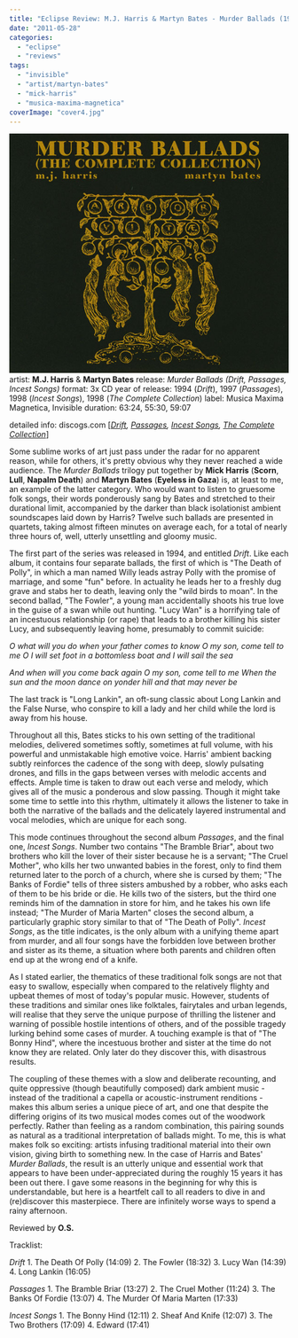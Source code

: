 ```yaml
---
title: "Eclipse Review: M.J. Harris & Martyn Bates - Murder Ballads (1994-1998)"
date: "2011-05-28"
categories: 
  - "eclipse"
  - "reviews"
tags: 
  - "invisible"
  - "artist/martyn-bates"
  - "mick-harris"
  - "musica-maxima-magnetica"
coverImage: "cover4.jpg"
---
```


[![](images/cover4.jpg "harris_bates_complete")](http://www.eveningoflight.nl/wordpress/wp-content/uploads/2011/05/cover4.jpg "harris_bates_complete")artist: **M.J. Harris** & **Martyn Bates** release: _Murder Ballads (Drift, Passages, Incest Songs)_ format: 3x CD year of release: 1994 (_Drift_), 1997 (_Passages_), 1998 (_Incest Songs_), 1998 (_The Complete Collection_) label: Musica Maxima Magnetica, Invisible duration: 63:24, 55:30, 59:07

detailed info: discogs.com \[_[Drift](http://www.discogs.com/MJ-Harris-Martyn-Bates-Murder-Ballads-Drift/master/236516), [Passages](http://www.discogs.com/MJ-Harris-Martyn-Bates-Murder-Ballads-Passages/release/407705), [Incest Songs](http://www.discogs.com/MJ-Harris-Martyn-Bates-Murder-Ballads-Incest-Songs/release/407708), [The Complete Collection](http://www.discogs.com/MJ-Harris-Martyn-Bates-Murder-Ballads-The-Complete-Collection/release/125576)_\]

Some sublime works of art just pass under the radar for no apparent reason, while for others, it's pretty obvious why they never reached a wide audience. The _Murder Ballads_ trilogy put together by **Mick Harris** (**Scorn**, **Lull**, **Napalm Death**) and **Martyn Bates** (**Eyeless in Gaza**) is, at least to me, an example of the latter category. Who would want to listen to gruesome folk songs, their words ponderously sang by Bates and stretched to their durational limit, accompanied by the darker than black isolationist ambient soundscapes laid down by Harris? Twelve such ballads are presented in quartets, taking almost fifteen minutes on average each, for a total of nearly three hours of, well, utterly unsettling and gloomy music.

The first part of the series was released in 1994, and entitled _Drift_. Like each album, it contains four separate ballads, the first of which is "The Death of Polly", in which a man named Willy leads astray Polly with the promise of marriage, and some "fun" before. In actuality he leads her to a freshly dug grave and stabs her to death, leaving only the "wild birds to moan". In the second ballad, "The Fowler", a young man accidentally shoots his true love in the guise of a swan while out hunting. "Lucy Wan" is a horrifying tale of an incestuous relationship (or rape) that leads to a brother killing his sister Lucy, and subsequently leaving home, presumably to commit suicide:

_O what will you do when your father comes to know O my son, come tell to me O I will set foot in a bottomless boat and I will sail the sea_

_And when will you come back again O my son, come tell to me When the sun and the moon dance on yonder hill and that may never be_

The last track is "Long Lankin", an oft-sung classic about Long Lankin and the False Nurse, who conspire to kill a lady and her child while the lord is away from his house.

Throughout all this, Bates sticks to his own setting of the traditional melodies, delivered sometimes softly, sometimes at full volume, with his powerful and unmistakable high emotive voice. Harris' ambient backing subtly reinforces the cadence of the song with deep, slowly pulsating drones, and fills in the gaps between verses with melodic accents and effects. Ample time is taken to draw out each verse and melody, which gives all of the music a ponderous and slow passing. Though it might take some time to settle into this rhythm, ultimately it allows the listener to take in both the narrative of the ballads and the delicately layered instrumental and vocal melodies, which are unique for each song.

This mode continues throughout the second album _Passages_, and the final one, _Incest Songs_. Number two contains "The Bramble Briar", about two brothers who kill the lover of their sister because he is a servant; "The Cruel Mother", who kills her two unwanted babies in the forest, only to find them returned later to the porch of a church, where she is cursed by them; "The Banks of Fordie" tells of three sisters ambushed by a robber, who asks each of them to be his bride or die. He kills two of the sisters, but the third one reminds him of the damnation in store for him, and he takes his own life instead; "The Murder of Maria Marten" closes the second album, a particularly graphic story similar to that of "The Death of Polly". _Incest Songs_, as the title indicates, is the only album with a unifying theme apart from murder, and all four songs have the forbidden love between brother and sister as its theme, a situation where both parents and children often end up at the wrong end of a knife.

As I stated earlier, the thematics of these traditional folk songs are not that easy to swallow, especially when compared to the relatively flighty and upbeat themes of most of today's popular music. However, students of these traditions and similar ones like folktales, fairytales and urban legends, will realise that they serve the unique purpose of thrilling the listener and warning of possible hostile intentions of others, and of the possible tragedy lurking behind some cases of murder. A touching example is that of "The Bonny Hind", where the incestuous brother and sister at the time do not know they are related. Only later do they discover this, with disastrous results.

The coupling of these themes with a slow and deliberate recounting, and quite oppressive (though beautifully composed) dark ambient music - instead of the traditional a capella or acoustic-instrument renditions - makes this album series a unique piece of art, and one that despite the differing origins of its two musical modes comes out of the woodwork perfectly. Rather than feeling as a random combination, this pairing sounds as natural as a traditional interpretation of ballads might. To me, this is what makes folk so exciting: artists infusing traditional material into their own vision, giving birth to something new. In the case of Harris and Bates' _Murder Ballads_, the result is an utterly unique and essential work that appears to have been under-appreciated during the roughly 15 years it has been out there. I gave some reasons in the beginning for why this is understandable, but here is a heartfelt call to all readers to dive in and (re)discover this masterpiece. There are infinitely worse ways to spend a rainy afternoon.

Reviewed by **O.S.**

Tracklist:

_Drift_ 1\. The Death Of Polly (14:09) 2. The Fowler (18:32) 3. Lucy Wan (14:39) 4. Long Lankin (16:05)

_Passages_ 1\. The Bramble Briar (13:27) 2. The Cruel Mother (11:24) 3. The Banks Of Fordie (13:07) 4. The Murder Of Maria Marten (17:33)

_Incest Songs_ 1\. The Bonny Hind (12:11) 2. Sheaf And Knife (12:07) 3. The Two Brothers (17:09) 4. Edward (17:41)
